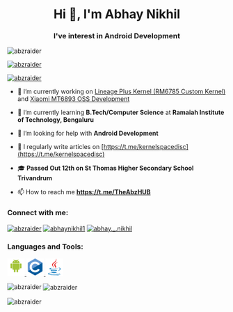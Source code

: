 <h1 align="center">Hi 👋, I'm Abhay Nikhil</h1>
<h3 align="center">I've  interest in Android Development</h3>

<p align="left"> <img src="https://komarev.com/ghpvc/?username=abzraider&label=Profile%20views&color=0e75b6&style=flat" alt="abzraider" /> </p>

<p align="left"> <a href="https://github.com/ryo-ma/github-profile-trophy"><img src="https://github-profile-trophy.vercel.app/?username=abzraider" alt="abzraider" /></a> </p>

<p align="left"> <a href="https://twitter.com/abzraider" target="blank"><img src="https://img.shields.io/twitter/follow/abzraider?logo=twitter&style=for-the-badge" alt="abzraider" /></a> </p>

- 🔭 I’m currently working on [Lineage Plus Kernel (RM6785 Custom Kernel)](https://github.com/AbzRaider/android_kernel_realme_mt6785) and [Xiaomi MT6893 OSS Development](https://github.com/xiaomi-mt6893-dev)

- 🌱 I’m currently learning **B.Tech/Computer Science** at **Ramaiah Institute of Technology, Bengaluru**

- 🤝 I’m looking for help with **Android Development**

- 📝 I regularly write articles on [https://t.me/kernelspacedisc](https://t.me/kernelspacedisc)

- 🎓 **Passed Out 12th on St Thomas Higher Secondary School Trivandrum**

- 📫 How to reach me **https://t.me/TheAbzHUB**



<h3 align="left">Connect with me:</h3>
<p align="left">
<a href="https://twitter.com/abzraider" target="blank"><img align="center" src="https://raw.githubusercontent.com/rahuldkjain/github-profile-readme-generator/master/src/images/icons/Social/twitter.svg" alt="abzraider" height="30" width="40" /></a>
<a href="https://linkedin.com/in/abhaynikhil1" target="blank"><img align="center" src="https://raw.githubusercontent.com/rahuldkjain/github-profile-readme-generator/master/src/images/icons/Social/linked-in-alt.svg" alt="abhaynikhil1" height="30" width="40" /></a>
<a href="https://instagram.com/abhay._.nikhil" target="blank"><img align="center" src="https://raw.githubusercontent.com/rahuldkjain/github-profile-readme-generator/master/src/images/icons/Social/instagram.svg" alt="abhay._.nikhil" height="30" width="40" /></a>
</p>

<h3 align="left">Languages and Tools:</h3>
<p align="left"> <a href="https://developer.android.com" target="_blank" rel="noreferrer"> <img src="https://raw.githubusercontent.com/devicons/devicon/master/icons/android/android-original-wordmark.svg" alt="android" width="40" height="40"/> </a> <a href="https://www.cprogramming.com/" target="_blank" rel="noreferrer"> <img src="https://raw.githubusercontent.com/devicons/devicon/master/icons/c/c-original.svg" alt="c" width="40" height="40"/> </a> <a href="https://www.java.com" target="_blank" rel="noreferrer"> <img src="https://raw.githubusercontent.com/devicons/devicon/master/icons/java/java-original.svg" alt="java" width="40" height="40"/> </a> </p>

<p><img align="left" src="https://github-readme-stats.vercel.app/api/top-langs?username=abzraider&show_icons=true&locale=en&layout=compact" alt="abzraider" /></p>

<p>&nbsp;<img align="center" src="https://github-readme-stats.vercel.app/api?username=abzraider&show_icons=true&locale=en" alt="abzraider" /></p>

<p><img align="center" src="https://github-readme-streak-stats.herokuapp.com/?user=abzraider&" alt="abzraider" /></p>


